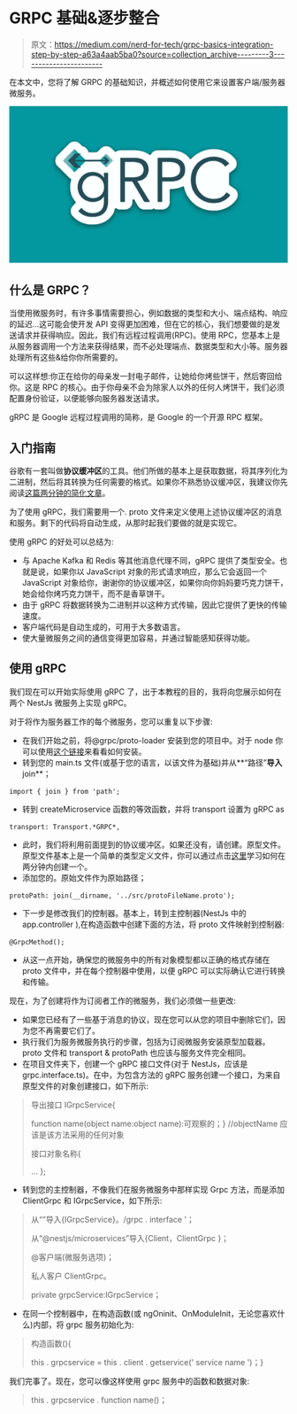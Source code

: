 # GRPC 基础&逐步整合

> 原文：<https://medium.com/nerd-for-tech/grpc-basics-integration-step-by-step-a63a4aab5ba0?source=collection_archive---------3----------------------->

在本文中，您将了解 GRPC 的基础知识，并概述如何使用它来设置客户端/服务器微服务。

![](img/89a1c3e3c8dcb93668023fb754b2110a.png)

## 什么是 GRPC？

当使用微服务时，有许多事情需要担心，例如数据的类型和大小、端点结构、响应的延迟…这可能会使开发 API 变得更加困难，但在它的核心，我们想要做的是发送请求并获得响应。因此，我们有远程过程调用(RPC)。使用 RPC，您基本上是从服务器调用一个方法来获得结果，而不必处理端点、数据类型和大小等。服务器处理所有这些&给你你所需要的。

可以这样想:你正在给你的母亲发一封电子邮件，让她给你烤些饼干，然后寄回给你。这是 RPC 的核心。由于你母亲不会为除家人以外的任何人烤饼干，我们必须配置身份验证，以便能够向服务器发送请求。

gRPC 是 Google 远程过程调用的简称，是 Google 的一个开源 RPC 框架。

## 入门指南

谷歌有一套叫做**协议缓冲区**的工具。他们所做的基本上是获取数据，将其序列化为二进制，然后将其转换为任何需要的格式。如果你不熟悉协议缓冲区，我建议你先阅读[这篇两分钟的简化文章](/@gamzeyilan1/protocol-buffers-in-two-minutes-6b8f908efe5)。

为了使用 gRPC，我们需要用一个. proto 文件来定义使用上述协议缓冲区的消息和服务。剩下的代码将自动生成，从那时起我们要做的就是实现它。

使用 gRPC 的好处可以总结为:

*   与 Apache Kafka 和 Redis 等其他消息代理不同，gRPC 提供了类型安全。也就是说，如果你以 JavaScript 对象的形式请求响应，那么它会返回一个 JavaScript 对象给你，谢谢你的协议缓冲区，如果你向你妈妈要巧克力饼干，她会给你烤巧克力饼干，而不是香草饼干。
*   由于 gRPC 将数据转换为二进制并以这种方式传输，因此它提供了更快的传输速度。
*   客户端代码是自动生成的，可用于大多数语言。
*   使大量微服务之间的通信变得更加容易，并通过智能感知获得功能。

## 使用 gRPC

我们现在可以开始实际使用 gRPC 了，出于本教程的目的，我将向您展示如何在两个 NestJs 微服务上实现 gRPC。

对于将作为服务器工作的每个微服务，您可以重复以下步骤:

*   在我们开始之前，将@grpc/proto-loader 安装到您的项目中。对于 node 你可以使用[这个链接](https://www.npmjs.com/package/@grpc/proto-loader)来看看如何安装。
*   转到您的 main.ts 文件(或基于您的语言，以该文件为基础)并从**“路径”**导入**join**；

```
import { join } from 'path';
```

*   转到 createMicroservice 函数的等效函数，并将 transport 设置为 gRPC as

```
transport: Transport.*GRPC*,
```

*   此时，我们将利用前面提到的协议缓冲区。如果还没有，请创建。原型文件。原型文件基本上是一个简单的类型定义文件，你可以通过点击[这里](/nerd-for-tech/protocol-buffers-in-two-minutes-6b8f908efe5)学习如何在两分钟内创建一个。
*   添加您的。原始文件作为原始路径；

```
protoPath: join(__dirname, '../src/protoFileName.proto');
```

*   下一步是修改我们的控制器。基本上，转到主控制器(NestJs 中的 app.controller ),在构造函数中创建下面的方法，将 proto 文件映射到控制器:

```
@GrpcMethod();
```

*   从这一点开始，确保您的微服务中的所有对象模型都以正确的格式存储在 proto 文件中，并在每个控制器中使用，以便 gRPC 可以实际确认它进行转换和传输。

现在，为了创建将作为订阅者工作的微服务，我们必须做一些更改:

*   如果您已经有了一些基于消息的协议，现在您可以从您的项目中删除它们，因为您不再需要它们了。
*   执行我们为服务微服务执行的步骤，包括为订阅微服务安装原型加载器。proto 文件和 transport & protoPath 也应该与服务文件完全相同。
*   在项目文件夹下，创建一个 gRPC 接口文件(对于 NestJs，应该是 grpc.interface.ts)。在中，为包含方法的 gRPC 服务创建一个接口，为来自原型文件的对象创建接口，如下所示:

> 导出接口 IGrpcService{
> 
> function name(object name:object name):可观察的<any>；} //objectName 应该是该方法采用的任何对象</any>
> 
> 接口对象名称{
> 
> … };

*   转到您的主控制器，不像我们在服务微服务中那样实现 Grpc 方法，而是添加 ClientGrpc 和 IGrpcService，如下所示:

> 从“”导入{IGrpcService}。/grpc . interface '；
> 
> 从“@nestjs/microservices”导入{Client，ClientGrpc }；
> 
> @客户端(微服务选项)；
> 
> 私人客户 ClientGrpc。
> 
> private grpcService:IGrpcService；

*   在同一个控制器中，在构造函数(或 ngOninit、OnModuleInit，无论您喜欢什么)内部，将 grpc 服务初始化为:

> 构造函数(){
> 
> this . grpcservice = this . client . getservice<igrpcservice>(' service name ')；}</igrpcservice>

我们完事了。现在，您可以像这样使用 grpc 服务中的函数和数据对象:

> this . grpcservice . function name()；